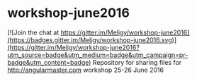 # workshop-june2016

[![Join the chat at https://gitter.im/Meligy/workshop-june2016](https://badges.gitter.im/Meligy/workshop-june2016.svg)](https://gitter.im/Meligy/workshop-june2016?utm_source=badge&utm_medium=badge&utm_campaign=pr-badge&utm_content=badge)
Repository for sharing files for http://angularmaster.com workshop 25-26 June 2016
